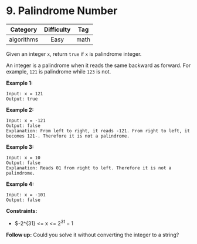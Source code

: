 # 9. Palindrome Number

|Category|Difficulty|Tag|
|:-:|:-:|:-:|
|algorithms|Easy|math|

Given an integer `x`, return `true` if `x` is palindrome integer.

An integer is a palindrome when it reads the same backward as forward. For example, `121` is palindrome while `123` is not.

**Example 1:**

``` text
Input: x = 121
Output: true
```

**Example 2:**

``` text
Input: x = -121
Output: false
Explanation: From left to right, it reads -121. From right to left, it becomes 121-. Therefore it is not a palindrome.
```

**Example 3:**

``` text
Input: x = 10
Output: false
Explanation: Reads 01 from right to left. Therefore it is not a palindrome.
```

**Example 4:**

``` text
Input: x = -101
Output: false
```

**Constraints:**

+ $-2^{31} <= x <= $2^{31} - 1$

**Follow up:** Could you solve it without converting the integer to a string?
